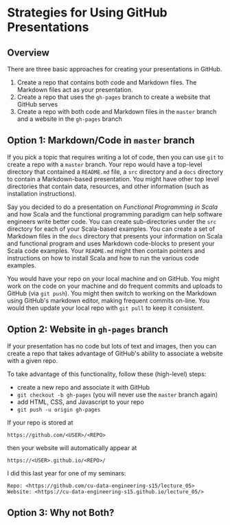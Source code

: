 # Strategies for Using GitHub Presentations

## Overview

There are three basic approaches for creating your presentations in GitHub.

1. Create a repo that contains both code and Markdown files. The Markdown files act as your presentation.
2. Create a repo that uses the `gh-pages` branch to create a website that GitHub serves
3. Create a repo with both code and Markdown files in the `master` branch and a website in the `gh-pages` branch

## Option 1: Markdown/Code in `master` branch

If you pick a topic that requires writing a lot of code, then you can use `git` to create a repo with a `master` branch. Your repo would have a top-level directory that contained a `README.md` file, a `src` directory and a `docs` directory to contain a Markdown-based presentation. You might have other top level directories that contain data, resources, and other information (such as installation instructions).

Say you decided to do a presentation on _Functional Programming in Scala_ and how Scala and the functional programming paradigm can help software engineers write better code. You can create sub-directories under the `src` directory for each of your Scala-based examples. You can create a set of Markdown files in the `docs` directory that presents your information on Scala and functional program and uses Markdown code-blocks to present your Scala code examples. Your `README.md` might then contain pointers and instructions on how to install Scala and how to run the various code examples.

You would have your repo on your local machine and on GitHub. You might work on the code on your machine and do frequent commits and uploads to GitHub (via `git push`). You might then switch to working on the Markdown using GitHub's markdown editor, making frequent commits on-line. You would then update your local repo with `git pull` to keep it consistent.

## Option 2: Website in `gh-pages` branch

If your presentation has no code but lots of text and images, then you can create a repo that takes advantage of GitHub's ability to associate a website with a given repo.

To take advantage of this functionality, follow these (high-level) steps:

* create a new repo and associate it with GitHub
* `git checkout -b gh-pages` (you will never use the `master` branch again)
* add HTML, CSS, and Javascript to your repo
* `git push -u origin gh-pages`

If your repo is stored at

    https://github.com/<USER>/<REPO>

then your website will automatically appear at 

    https://<USER>.github.io/<REPO>/

I did this last year for one of my seminars:

    Repo: <https://github.com/cu-data-engineering-s15/lecture_05>
    Website: <https://cu-data-engineering-s15.github.io/lecture_05/>

## Option 3: Why not Both?
